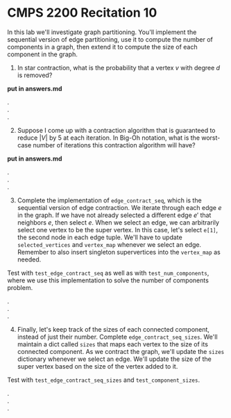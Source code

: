 # CMPS 2200  Recitation 10

In this lab we'll investigate graph partitioning. You'll implement the sequential version of edge partitioning, use it to compute the number of components in a graph, then extend it to compute the size of each component in the graph.



1. In star contraction, what is the probability that a vertex $v$ with degree $d$ is removed?

**put in answers.md**

.  
.  
.  


2. Suppose I come up with a contraction algorithm that is guaranteed to reduce $|V|$ by 5 at each iteration. In Big-Oh notation, what is the worst-case number of iterations this contraction algorithm will have?

**put in answers.md**


.  
.  
.  


3. Complete the implementation of `edge_contract_seq`, which is the sequential version of edge contraction. We iterate through each edge $e$ in the graph. If we have not already selected a different edge $e'$ that neighbors $e$, then select $e$. When we select an edge, we can arbitrarily select one vertex to be the super vertex. In this case, let's select `e[1]`, the second node in each edge tuple. We'll have to update `selected_vertices` and `vertex_map` whenever we select an edge. Remember to also insert singleton supervertices into the `vertex_map` as needed.

Test with `test_edge_contract_seq` as well as with `test_num_components`, where we use this implementation to solve the number of components problem.

.  
.  
.  


4. Finally, let's keep track of the sizes of each connected component, instead of just their number. Complete `edge_contract_seq_sizes`. We'll maintain a dict called `sizes` that maps each vertex to the size of its connected component. As we contract the graph, we'll update the `sizes` dictionary whenever we select an edge. We'll update the size of the super vertex based on the size of the vertex added to it.

Test with `test_edge_contract_seq_sizes` and `test_component_sizes`.

.  
.  
.  


